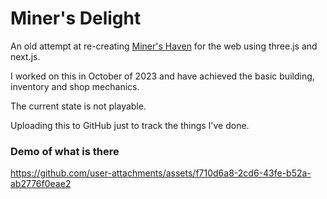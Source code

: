 # Miner's Delight

An old attempt at re-creating [Miner's Haven](https://www.roblox.com/games/258258996/Miners-Haven-Sandbox-Tycoon) for the web using three.js and next.js.

I worked on this in October of 2023 and have achieved the basic building, inventory and shop mechanics.

The current state is not playable.

Uploading this to GitHub just to track the things I've done.

### Demo of what is there

https://github.com/user-attachments/assets/f710d6a8-2cd6-43fe-b52a-ab2776f0eae2
